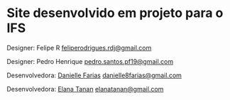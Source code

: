 # Site desenvolvido em projeto para o IFS 

Designer: Felipe R feliperodrigues.rdj@gmail.com

Designer: Pedro Henrique pedro.santos.pf19@gmail.com

Desenvolvedora: [Danielle Farias](https://github.com/danielle8farias) danielle8farias@gmail.com

Desenvolvedora: [Elana Tanan](https://github.com/elanasande) elanatanan@gmail.com
